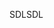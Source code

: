 <span data-ttu-id="9bfcb-101">SDL</span><span class="sxs-lookup"><span data-stu-id="9bfcb-101">SDL</span></span>